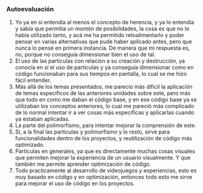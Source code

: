 ### Autoevaluación
1. Yo ya en sí entendía al menos el concepto de herencia, y ya lo entendía y sabía que permitía un montón de posibilidades, la cosa es que no lo había utilizado tanto, y acá me ha permitido retoalimentarlo y poder pensar en varias alternativas que pude haber aplicado antes, pero que nunca lo pensé en primera instancia. De manera que mi respuesta es, no, porque no conseguía dimensionar bien el uso de tal.
2. El uso de las particulas con relación a su creación y destrucción, ya conocía en sí el uso de particulas y ya conseguía dimensionar como en código funcionaban para sus tiempos en pantalla, lo cual se me hizo fácil entender.
3. Más allá de los temas presentados, me parecío más dificil la aplicación de temas especificos de las anteriores unidades sobre este, pero más que todo en como me daban el código base, y en ese código base ya se utilizaban los conceptos anteriores, lo cual me pareció más complicado de lo normal intentar ir a ver cosas más especificas y aplicarlas cuando ya estaban aplicadas.
4. La parte del polimorfismo, para intentar mejorar la comprensión de este.
5. Sí, a la final las particulas y polimorfismo y lo resto, sirve para funcionalidades dentro de los proyectos, y reutilización de código más optimizado.
6. Particulas en generales, ya que es directamente muchas cosas visuales que permiten mejorar la experiencia de un usuario visualmente. Y que también me permite aprender optimización de código.
7. Todo practicamente al desarrollo de videojuegos y experiencias, esto es muy basado en código y en optimización, entonces todo esto me sirve para mejorar el uso de código en los proyectos.
